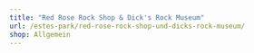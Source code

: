 ```yaml
---
title: "Red Rose Rock Shop & Dick's Rock Museum"
url: /estes-park/red-rose-rock-shop-und-dicks-rock-museum/
shop: Allgemein
---
```

